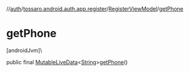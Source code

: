 //[auth](../../../index.md)/[tossaro.android.auth.app.register](../index.md)/[RegisterViewModel](index.md)/[getPhone](get-phone.md)

# getPhone

[androidJvm]\

public final [MutableLiveData](https://developer.android.com/reference/kotlin/androidx/lifecycle/MutableLiveData.html)&lt;[String](https://developer.android.com/reference/kotlin/java/lang/String.html)&gt;[getPhone](get-phone.md)()
